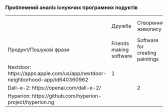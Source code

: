 ### Проблемний аналіз існуючих програмних подуктів

<table>
  <tbody>
    <tr>
      <td></td>
      <td>Дружба</td>
      <td>Створення живопису</td>
      <td>Освітленність навколишнього середовища</td>
      <td>Тип ліцензії</td>
      <td>Примітка</td>
    </tr>
      <td>Продукт/Пошукові фрази</td>
      <td>Friends making software</td>
      <td>Software for creating paintings</td>
      <td>Software for ambient lightning</td>
      <td></td>
      <td></td>
    <tr>
      <td>Nextdoor: https://apps.apple.com/us/app/nextdoor-neighborhood-app/id640360962</td>
      <td>1</td>
      <td></td>
      <td></td>
      <td>Free</td>
      <td></td>
    </tr>
    <tr>
      <td>Dall-e-2: https://openai.com/dall-e-2/</td>
      <td></td>
      <td>2</td>
      <td></td>
      <td>Free</td>
      <td></td>
    </tr>
    <tr>
      <td>Hyperion: https://github.com/hyperion-project/hyperion.ng</td>
      <td></td>
      <td></td>
      <td>3</td>
      <td>Free</td>
      <td></td>
    </tr>
   </tbody
</table>
